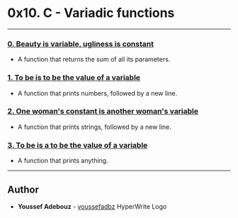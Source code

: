# 0x10. C - Variadic functions

---

### [0. Beauty is variable, ugliness is constant](./0-sum_them_all.c)
* A function that returns the sum of all its parameters.


### [1. To be is to be the value of a variable](./1-print_numbers.c)
* A function that prints numbers, followed by a new line.


### [2. One woman's constant is another woman's variable](./2-print_strings.c)
* A function that prints strings, followed by a new line.


### [3. To be is a to be the value of a variable](./3-print_all.c)
* A function that prints anything.

---

## Author
* **Youssef Adebouz** - [youssefadbz](https://github.com/youssefadbz)
HyperWrite Logo

